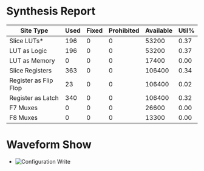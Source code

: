 # Synthesis Report
|        Site Type        | Used | Fixed | Prohibited | Available | Util% |
| ---- | ---- | ---- | ---- | ---- | ---- |
| Slice LUTs*             |  196 |     0 |          0 |     53200 |  0.37 |
|   LUT as Logic          |  196 |     0 |          0 |     53200 |  0.37 |
|   LUT as Memory         |    0 |     0 |          0 |     17400 |  0.00 |
| Slice Registers         |  363 |     0 |          0 |    106400 |  0.34 |
|   Register as Flip Flop |   23 |     0 |          0 |    106400 |  0.02 |
|   Register as Latch     |  340 |     0 |          0 |    106400 |  0.32 |
| F7 Muxes                |    0 |     0 |          0 |     26600 |  0.00 |
| F8 Muxes                |    0 |     0 |          0 |     13300 |  0.00 |
# Waveform Show
* ![Configuration Write](https://github.com/jxes993409/2023-Spring-SoC-Design/blob/main/LAB3/waveform/Waveform0.png)